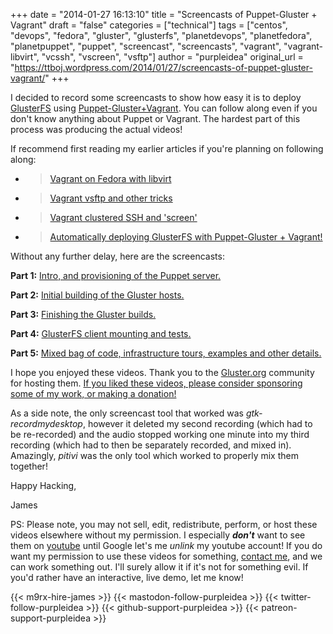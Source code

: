 +++
date = "2014-01-27 16:13:10"
title = "Screencasts of Puppet-Gluster + Vagrant"
draft = "false"
categories = ["technical"]
tags = ["centos", "devops", "fedora", "gluster", "glusterfs", "planetdevops", "planetfedora", "planetpuppet", "puppet", "screencast", "screencasts", "vagrant", "vagrant-libvirt", "vcssh", "vscreen", "vsftp"]
author = "purpleidea"
original_url = "https://ttboj.wordpress.com/2014/01/27/screencasts-of-puppet-gluster-vagrant/"
+++

I decided to record some screencasts to show how easy it is to deploy <a href="https://gluster.org/">GlusterFS</a> using <a title="Automatically deploying GlusterFS with Puppet-Gluster + Vagrant!" href="/blog/2014/01/08/automatically-deploying-glusterfs-with-puppet-gluster-vagrant/">Puppet-Gluster+Vagrant</a>. You can follow along even if you don't know anything about Puppet or Vagrant. The hardest part of this process was producing the actual videos!

If recommend first reading my earlier articles if you're planning on following along:
<ul>
	<li>
		<blockquote><a href="/blog/2013/12/09/vagrant-on-fedora-with-libvirt/">Vagrant on Fedora with libvirt</a></blockquote>
	</li>
	<li>
		<blockquote><a href="/blog/2013/12/21/vagrant-vsftp-and-other-tricks/">Vagrant vsftp and other tricks</a></blockquote>
	</li>
	<li>
		<blockquote><a href="/blog/2014/01/02/vagrant-clustered-ssh-and-screen/">Vagrant clustered SSH and 'screen'</a></blockquote>
	</li>
	<li>
		<blockquote><a href="/blog/2014/01/08/automatically-deploying-glusterfs-with-puppet-gluster-vagrant/">Automatically deploying GlusterFS with Puppet-Gluster + Vagrant!</a></blockquote>
	</li>
</ul>
Without any further delay, here are the screencasts:

<strong>Part 1:</strong> <a href="https://dl.fedoraproject.org/pub/alt/purpleidea/screencasts/puppet-gluster-screencast.part1.ogv">Intro, and provisioning of the Puppet server.</a>

<strong>Part 2:</strong> <a href="https://dl.fedoraproject.org/pub/alt/purpleidea/screencasts/puppet-gluster-screencast.part2.ogv">Initial building of the Gluster hosts.</a>

<strong>Part 3:</strong> <a href="https://dl.fedoraproject.org/pub/alt/purpleidea/screencasts/puppet-gluster-screencast.part3-mixed.ogv">Finishing the Gluster builds.</a>

<strong>Part 4:</strong> <a href="https://dl.fedoraproject.org/pub/alt/purpleidea/screencasts/puppet-gluster-screencast.part4.ogv">GlusterFS client mounting and tests.</a>

<strong>Part 5:</strong> <a href="https://dl.fedoraproject.org/pub/alt/purpleidea/screencasts/puppet-gluster-screencast.part5.ogv">Mixed bag of code, infrastructure tours, examples and other details.</a>

I hope you enjoyed these videos. Thank you to the <a href="https://www.gluster.org/">Gluster.org</a> community for hosting them. <a title="donate" href="/donate/">If you liked these videos, please consider sponsoring some of my work, or making a donation!</a>

As a side note, the only screencast tool that worked was <em>gtk-recordmydesktop</em>, however it deleted my second recording (which had to be re-recorded) and the audio stopped working one minute into my third recording (which had to then be separately recorded, and mixed in). Amazingly, <em>pitivi</em> was the only tool which worked to properly mix them together!

Happy Hacking,

James

PS: Please note, you may not sell, edit, redistribute, perform, or host these videos elsewhere without my permission. I especially <strong><em>don't</em></strong> want to see them on <span style="text-decoration:underline;">youtube</span> until Google let's me <em>unlink</em> my youtube account! If you do want my permission to use these videos for something, <a title="contact" href="/contact/">contact me</a>, and we can work something out. I'll surely allow it if it's not for something evil. If you'd rather have an interactive, live demo, let me know!

{{< m9rx-hire-james >}}
{{< mastodon-follow-purpleidea >}}
{{< twitter-follow-purpleidea >}}
{{< github-support-purpleidea >}}
{{< patreon-support-purpleidea >}}
